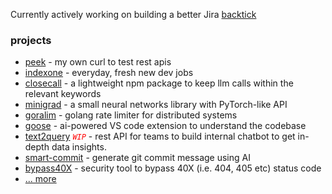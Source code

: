 Currently actively working on building a better Jira [backtick](www.backtickai.com)

### projects

  - [peek](https://github.com/0verread/peek) - my own curl to test rest apis
  - [indexone](https://www.indexone.dev) -  everyday, fresh new dev jobs
  - [closecall](https://github.com/0verread/closecall) - a lightweight npm package to keep llm calls within the relevant keywords
  - [minigrad](https://github.com/0verread/minigrad) - a small neural networks library with PyTorch-like API
  - [goralim](https://github.com/0verread/goralim) - golang rate limiter for distributed systems
  - [goose](https://github.com/0verread/goose) - ai-powered VS code extension to understand the codebase
  - [text2query](https://github.com/0verread/text2query) <code style="color : red">*WIP*</code> - rest API for teams to build internal chatbot to get in-depth data insights.
  - [smart-commit](https://github.com/0verread/smart-commit) - generate git commit message using AI
  - [bypass40X](https://github.com/0verread/bypass40X) - security tool to bypass 40X (i.e. 404, 405 etc) status code
  - [... more](https://subhajitdas.me)
